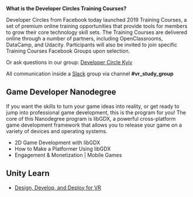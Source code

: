 **What is the Developer Circles Training Courses?**

Developer Circles from Facebook today launched 2019 Training Courses, a set of premium online training opportunities that provide tools for members to grow their core technology skill sets. The Training Courses are delivered online through a number of partners, including OpenClassrooms, DataCamp, and Udacity. Participants will also be invited to join specific Training Courses Facebook Groups upon selection.

Or ask questions in our group: 
[Developer Circle Kyiv](https://www.facebook.com/groups/devCKyiv/)

All communication inside a  [Slack](https://join.slack.com/t/devckyiv/shared_invite/zt-cck4qiyp-169_rUFUjZyHJg_f9orQXg) group via channel **#vr_study_group** 

## Game Developer Nanodegree

If you want the skills to turn your game ideas into reality, or get ready to jump into professional game development, this is the program for you!
The core of this Nanodegree program is libGDX, a powerful cross-platform game development framework that allows you to release your game on a variety of devices and operating systems.
- 2D Game Development with libGDX
- How to Make a Platformer Using libGDX
- Engagement & Monetization | Mobile Games

## Unity Learn 
- [Design, Develop, and Deploy for VR](https://learn.unity.com/course/oculus-vr)
